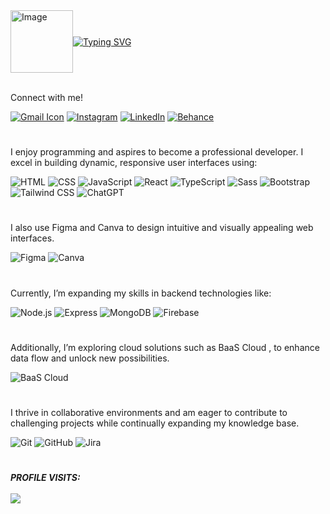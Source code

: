 <div style="display: flex; align-items: center;">
  <img src="https://github.com/user-attachments/assets/d51445a8-9ca0-44c6-ac57-3eec22e6bcfc" alt="Image" width="100">
  <a href="https://git.io/typing-svg">
    <img src="https://readme-typing-svg.demolab.com?font=Fira+Code&pause=1500&color=A811F7&width=435&lines=Hi+There%2C+I'm+Kenneth+Gonzales;Computer+Engineering+Student" alt="Typing SVG">
  </a>
</div>

<br>

Connect with me!

[![Gmail Icon](https://img.shields.io/badge/-kenthgnzls@gmail.com-D14836?style=for-the-badge&logo=gmail&logoColor=white)](mailto:kenthgnzls@gmail.com) [![Instagram](https://img.shields.io/badge/kenthgnzls-FF69B4?style=for-the-badge&logo=instagram&logoColor=black)](https://www.instagram.com/kenthgnzls)
[![LinkedIn](https://img.shields.io/badge/Kenthzy-0077B5?style=for-the-badge&logo=linkedin&logoColor=white)](https://www.linkedin.com/in/kenthzy)
[![Behance](https://img.shields.io/badge/k3nnthzygnzls-1769FF?style=for-the-badge&logo=behance&logoColor=white)](https://www.behance.net/k3nnthzygnzls)



#
 
  I enjoy programming and aspires to become a professional developer. I excel in building dynamic, responsive user interfaces using:

![HTML](https://img.shields.io/badge/HTML-E34F26?style=for-the-badge&logo=html5&logoColor=white) 
![CSS](https://img.shields.io/badge/CSS-1572B6?style=for-the-badge&logo=css3&logoColor=white) 
![JavaScript](https://img.shields.io/badge/JavaScript-F7DF1E?style=for-the-badge&logo=javascript&logoColor=black) 
![React](https://img.shields.io/badge/React-61DAFB?style=for-the-badge&logo=react&logoColor=black) 
![TypeScript](https://img.shields.io/badge/TypeScript-3178C6?style=for-the-badge&logo=typescript&logoColor=white) 
![Sass](https://img.shields.io/badge/Sass-CC6699?style=for-the-badge&logo=sass&logoColor=white) 
![Bootstrap](https://img.shields.io/badge/Bootstrap-7952B3?style=for-the-badge&logo=bootstrap&logoColor=white) 
![Tailwind CSS](https://img.shields.io/badge/Tailwind%20CSS-38B2AC?style=for-the-badge&logo=tailwind-css&logoColor=white)
![ChatGPT](https://img.shields.io/badge/ChatGPT-000000?style=for-the-badge&logo=openai&logoColor=white)


# 

 I also use Figma and Canva to design intuitive and visually appealing web interfaces. 

 ![Figma](https://img.shields.io/badge/Figma-000000?style=for-the-badge&logo=figma&logoColor=white)
 ![Canva](https://img.shields.io/badge/Canva-00C4CC?style=for-the-badge&logo=canva&logoColor=white)


# 

Currently, I’m expanding my skills in backend technologies like:

![Node.js](https://img.shields.io/badge/Node.js-339933?style=for-the-badge&logo=node.js&logoColor=white) 
![Express](https://img.shields.io/badge/Express-000000?style=for-the-badge&logo=express&logoColor=white) 
![MongoDB](https://img.shields.io/badge/MongoDB-47A248?style=for-the-badge&logo=mongodb&logoColor=white)
![Firebase](https://img.shields.io/badge/Firebase-FFCA28?style=for-the-badge&logo=firebase&logoColor=white)


# 

Additionally, I’m exploring cloud solutions such as BaaS Cloud , to enhance data flow and unlock new possibilities.

![BaaS Cloud](https://img.shields.io/badge/☁️_BaaS_Cloud-0078D4?style=for-the-badge&logo=microsoftazure&logoColor=white)


# 

I thrive in collaborative environments and am eager to contribute to challenging projects while continually expanding my knowledge base.

![Git](https://img.shields.io/badge/Git-F05032?style=for-the-badge&logo=git&logoColor=white)
![GitHub](https://img.shields.io/badge/GitHub-181717?style=for-the-badge&logo=github&logoColor=white)
![Jira](https://img.shields.io/badge/Jira-0052CC?style=for-the-badge&logo=jira&logoColor=white)




# 

  <h5> PROFILE VISITS:
    
  <br>
  <br>
  <img src="https://profile-counter.glitch.me/{kenthzy}/count.svg"/>

